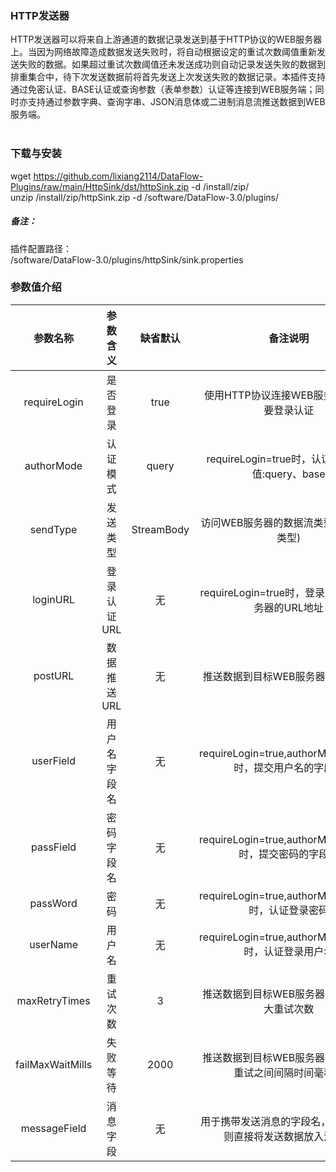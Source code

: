 ### HTTP发送器  
HTTP发送器可以将来自上游通道的数据记录发送到基于HTTP协议的WEB服务器上。当因为网络故障造成数据发送失败时，将自动根据设定的重试次数阈值重新发送失败的数据。如果超过重试次数阈值还未发送成功则自动记录发送失败的数据到排重集合中，待下次发送数据前将首先发送上次发送失败的数据记录。本插件支持通过免密认证、BASE认证或查询参数（表单参数）认证等连接到WEB服务端；同时亦支持通过参数字典、查询字串、JSON消息体或二进制消息流推送数据到WEB服务端。  
​      

### 下载与安装  
wget https://github.com/lixiang2114/DataFlow-Plugins/raw/main/HttpSink/dst/httpSink.zip -d /install/zip/  
unzip  /install/zip/httpSink.zip -d /software/DataFlow-3.0/plugins/    

##### 备注：  
插件配置路径：  
 /software/DataFlow-3.0/plugins/httpSink/sink.properties  
      

### 参数值介绍  
|参数名称|参数含义|缺省默认|备注说明|
|:-----:|:-------:|:-------:|:-------:|
|requireLogin|是否登录|true|使用HTTP协议连接WEB服务端是否需要登录认证|
|authorMode|认证模式|query|requireLogin=true时，认证模式可选值:query、base|
|sendType|发送类型|StreamBody|访问WEB服务器的数据流类型(即:MIME类型)|
|loginURL|登录认证URL|无|requireLogin=true时，登录目标WEB服务器的URL地址|
|postURL|数据推送URL|无|推送数据到目标WEB服务器的URL地址|
|userField|用户名字段名|无|requireLogin=true,authorMode=query时，提交用户名的字段名|
|passField|密码字段名|无|requireLogin=true,authorMode=query时，提交密码的字段名|
|passWord|密码|无|requireLogin=true,authorMode=query时，认证登录密码|
|userName|用户名|无|requireLogin=true,authorMode=query时，认证登录用户名|
|maxRetryTimes|重试次数|3|推送数据到目标WEB服务器失败后的最大重试次数|
|failMaxWaitMills|失败等待|2000|推送数据到目标WEB服务器失败后两次重试之间间隔时间毫秒数|
|messageField|消息字段|无|用于携带发送消息的字段名，若为NULL则直接将发送数据放入消息体|